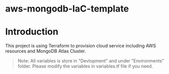 # aws-mongodb-IaC-template

# Introduction
This project is using Terraform to provision cloud service including AWS resources and MongoDB Atlas Cluster.

>Note: All variables is store in "Devlopment" and under "Environments" folder. Please modify the variables in variables.tf file if you need.